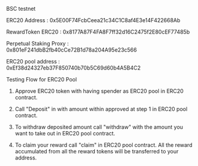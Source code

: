 
BSC testnet

ERC20 Address : 0x5E00F74FcbCeea21c34C1C8af4E3e14F422668Ab

RewardToken ERC20 : 0x8177A87F4FA8F7ff32d16C2475f2E80cEF77485b

Perpetual Staking Proxy :  0x801eF241dbB2fb40cCe72B1d78a204A95e23c566

ERC20 pool address :  0xEf38d24327eb37F850740b70b5C69d60b4A5B4C2



Testing Flow for ERC20 Pool

1. Approve ERC20 token with having spender as ERC20 pool in ERC20 contract.

2. Call "Deposit" in  with amount within approved at step 1 in ERC20 pool contract.

3. To withdraw deposited amount call "withdraw" with the amount you want to take out in ERC20 pool contract.

4. To claim your reward call "claim" in ERC20 pool contract. All the reward accumulated from all the reward tokens will be transferred to your address.


